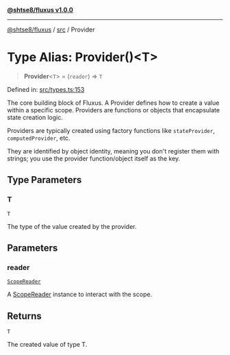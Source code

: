 [**@shtse8/fluxus v1.0.0**](../../README.md)

***

[@shtse8/fluxus](../../README.md) / [src](../README.md) / Provider

# Type Alias: Provider()\<T\>

> **Provider**\<`T`\> = (`reader`) => `T`

Defined in: [src/types.ts:153](https://github.com/shtse8/fluxus/blob/213c71c5e98d0245d85ae1e863504b6b01882dfb/src/types.ts#L153)

The core building block of Fluxus. A Provider defines how to create a value
within a specific scope. Providers are functions or objects that encapsulate
state creation logic.

Providers are typically created using factory functions like `stateProvider`,
`computedProvider`, etc.

They are identified by object identity, meaning you don't register them
with strings; you use the provider function/object itself as the key.

## Type Parameters

### T

`T`

The type of the value created by the provider.

## Parameters

### reader

[`ScopeReader`](../interfaces/ScopeReader.md)

A [ScopeReader](../interfaces/ScopeReader.md) instance to interact with the scope.

## Returns

`T`

The created value of type T.

